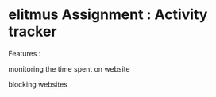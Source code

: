 # elitmus Assignment : Activity tracker
Features :

monitoring the time spent on website

blocking websites
